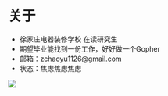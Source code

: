 # 关于


-  徐家庄电器装修学校 在读研究生
-  期望毕业能找到一份工作，好好做一个Gopher
-  邮箱：zchaoyu1126@gmail.com
-  状态：焦虑焦虑焦虑

![](https://s3.bmp.ovh/imgs/2022/02/0a069e12eb773a23.jpg)
